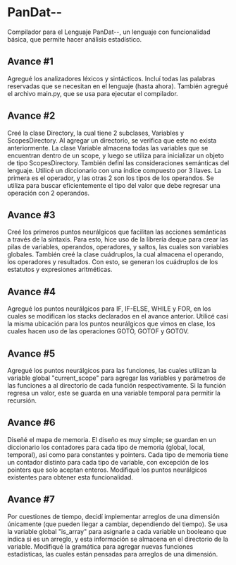 # PanDat--
Compilador para el Lenguaje PanDat--, un lenguaje con funcionalidad básica, que permite hacer análisis estadístico.

## Avance #1
Agregué los analizadores léxicos y sintácticos. Incluí todas las palabras reservadas que se necesitan en el lenguaje (hasta ahora). También agregué el archivo main.py, que se usa para ejecutar el compilador.

## Avance #2
Creé la clase Directory, la cual tiene 2 subclases, Variables y ScopesDirectory. Al agregar un directorio, se verifica que este no exista anteriormente. La clase Variable almacena todas las variables que se encuentran dentro de un scope, y luego se utiliza para inicializar un objeto de tipo ScopesDirectory.
También definí las consideraciones semánticas del lenguaje. Utilicé un diccionario con una índice compuesto por 3 llaves. La primera es el operador, y las otras 2 son los tipos de los operandos. Se utiliza para buscar eficientemente el tipo del valor que debe regresar una operación con 2 operandos. 

## Avance #3
Creé los primeros puntos neurálgicos que facilitan las acciones semánticas a través de la sintaxis. Para esto, hice uso de la librería deque para crear las pilas de variables, operandos, operadores, y saltos, las cuales son variables globales. También creé la clase cuádruplos, la cual almacena el operando, los operadores y resultados. Con esto, se generan los cuádruplos de los estatutos y expresiones aritméticas.

## Avance #4
Agregué los puntos neurálgicos para IF, IF-ELSE, WHILE y FOR, en los cuales se modifican los stacks declarados en el avance anterior. Utilicé casi la misma ubicación para los puntos neurálgicos que vimos en clase, los cuales hacen uso de las operaciones GOTO, GOTOF y GOTOV.

## Avance #5
Agregué los puntos neurálgicos para las funciones, las cuales utilizan la variable global "current_scope" para agregar las variables y parámetros de las funciones a al directorio de cada función respectivamente. Si la función regresa un valor, este se guarda en una variable temporal para permitir la recursión.

## Avance #6
Diseñé el mapa de memoria. El diseño es muy simple; se guardan en un diccionario los contadores para cada tipo de memoria (global, local, temporal), así como para constantes y pointers. Cada tipo de memoria tiene un contador distinto para cada tipo de variable, con excepción de los pointers que solo aceptan enteros. Modifiqué los puntos neurálgicos existentes para obtener esta funcionalidad.

## Avance #7
Por cuestiones de tiempo, decidí implementar arreglos de una dimensión únicamente (que pueden llegar a cambiar, dependiendo del tiempo). Se usa la variable global "is_array" para asignarle a cada variable un booleano que indica si es un arreglo, y esta información se almacena en el directorio de la variable. Modifiqué la gramática para agregar nuevas funciones estadísticas, las cuales están pensadas para arreglos de una dimensión.